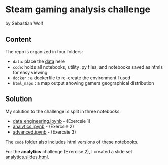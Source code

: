 # Steam gaming analysis challenge

by Sebastian Wolf

## Content
The repo is organized in four folders:
- `data`: place the [data](https://storage.googleapis.com/datatonic-steam-gaming-challenge/steam_gaming_large.zip) here
- `code`: holds all notebooks, utility .py files, and notebooks saved as htmls for easy viewing
- `docker` : a dockerfile to re-create the environment I used
- `html_maps` : a map output showing gamers geographical distribution

## Solution
My solution to the challenge is split in three notebooks:
- [data_engineering.ipynb](./code/data_engineering.ipynb) - (Exercsie 1)
- [analytics.ipynb](./code/analytics.ipynb) - (Exercsie 2)
- [advanced.ipynb](./code/advanced.ipynb) - (Exercsie 3)

The `code` folder also includes html versions of these notebooks.

For the **analytics** challenge (Exercise 2), I created a slide set [analytics.slides.html](./code/analytics.slides.html).
